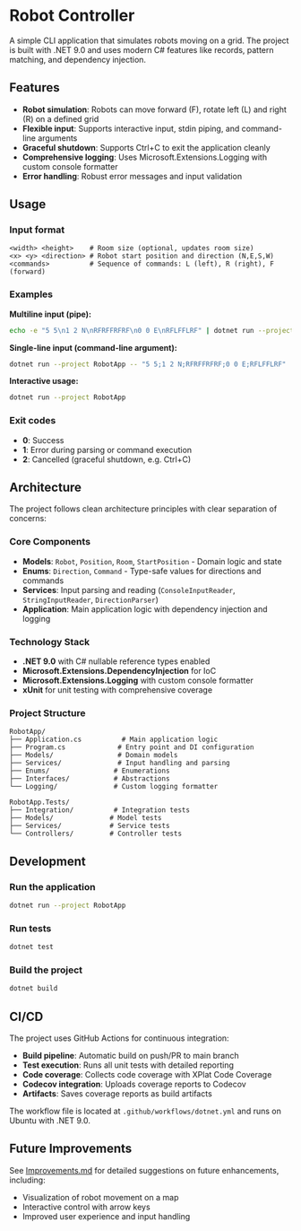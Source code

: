 # Robot Controller

A simple CLI application that simulates robots moving on a grid. The project is built with .NET 9.0 and uses modern C# features like records, pattern matching, and dependency injection.

## Features

- **Robot simulation**: Robots can move forward (F), rotate left (L) and right (R) on a defined grid
- **Flexible input**: Supports interactive input, stdin piping, and command-line arguments
- **Graceful shutdown**: Supports Ctrl+C to exit the application cleanly
- **Comprehensive logging**: Uses Microsoft.Extensions.Logging with custom console formatter
- **Error handling**: Robust error messages and input validation

## Usage

### Input format
```
<width> <height>    # Room size (optional, updates room size)
<x> <y> <direction> # Robot start position and direction (N,E,S,W)
<commands>          # Sequence of commands: L (left), R (right), F (forward)
```

### Examples

**Multiline input (pipe):**
```bash
echo -e "5 5\n1 2 N\nRFRFFRFRF\n0 0 E\nRFLFFLRF" | dotnet run --project RobotApp
```

**Single-line input (command-line argument):**
```bash
dotnet run --project RobotApp -- "5 5;1 2 N;RFRFFRFRF;0 0 E;RFLFFLRF"
```

**Interactive usage:**
```bash
dotnet run --project RobotApp
```

### Exit codes
- **0**: Success
- **1**: Error during parsing or command execution
- **2**: Cancelled (graceful shutdown, e.g. Ctrl+C)

## Architecture

The project follows clean architecture principles with clear separation of concerns:

### Core Components
- **Models**: `Robot`, `Position`, `Room`, `StartPosition` - Domain logic and state
- **Enums**: `Direction`, `Command` - Type-safe values for directions and commands
- **Services**: Input parsing and reading (`ConsoleInputReader`, `StringInputReader`, `DirectionParser`)
- **Application**: Main application logic with dependency injection and logging

### Technology Stack
- **.NET 9.0** with C# nullable reference types enabled
- **Microsoft.Extensions.DependencyInjection** for IoC
- **Microsoft.Extensions.Logging** with custom console formatter
- **xUnit** for unit testing with comprehensive coverage

### Project Structure
```
RobotApp/
├── Application.cs          # Main application logic
├── Program.cs             # Entry point and DI configuration
├── Models/                # Domain models
├── Services/              # Input handling and parsing
├── Enums/                # Enumerations
├── Interfaces/           # Abstractions
└── Logging/              # Custom logging formatter

RobotApp.Tests/
├── Integration/          # Integration tests
├── Models/              # Model tests
├── Services/            # Service tests
└── Controllers/         # Controller tests
```

## Development

### Run the application
```bash
dotnet run --project RobotApp
```

### Run tests
```bash
dotnet test
```

### Build the project
```bash
dotnet build
```

## CI/CD

The project uses GitHub Actions for continuous integration:

- **Build pipeline**: Automatic build on push/PR to main branch
- **Test execution**: Runs all unit tests with detailed reporting
- **Code coverage**: Collects code coverage with XPlat Code Coverage
- **Codecov integration**: Uploads coverage reports to Codecov
- **Artifacts**: Saves coverage reports as build artifacts

The workflow file is located at `.github/workflows/dotnet.yml` and runs on Ubuntu with .NET 9.0.

## Future Improvements

See [Improvements.md](Improvements.md) for detailed suggestions on future enhancements, including:
- Visualization of robot movement on a map
- Interactive control with arrow keys
- Improved user experience and input handling

